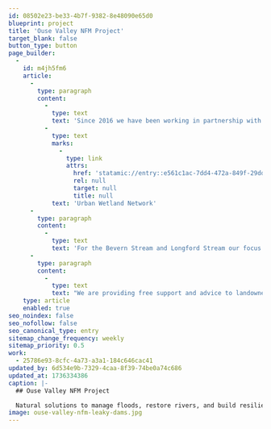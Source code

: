 ```yaml
---
id: 08502e23-be33-4b7f-9382-8e48090e65d0
blueprint: project
title: 'Ouse Valley NFM Project'
target_blank: false
button_type: button
page_builder:
  -
    id: m4jh5fm6
    article:
      -
        type: paragraph
        content:
          -
            type: text
            text: 'Since 2016 we have been working in partnership with Lewes District Council and Sussex Wildlife Trust to deliver interventions in both rural and urban areas through the Ouse Valley NFM Project. With our current focus being on the Bevern Stream, Longford Stream, and delivering the '
          -
            type: text
            marks:
              -
                type: link
                attrs:
                  href: 'statamic://entry::e561c1ac-7dd4-472a-849f-29dda002c0d6'
                  rel: null
                  target: null
                  title: null
            text: 'Urban Wetland Network'
      -
        type: paragraph
        content:
          -
            type: text
            text: 'For the Bevern Stream and Longford Stream our focus is on a range of natural flood management interventions, from slowing the flow with ditch blocking and leaky dams to temporarily retaining water through floodplain connectivity and habitat such as scrapes. River restoration has a key role in reducing flood risk. Re-naturalising and re-wiggling our straightened and over-deep watercourses are two ways in which we can help downstream communities. Tree planting and hedgerow creation form part of our programme of works and increase connectivity, provide river shade and improve our rates of carbon sequestration alongside reducing the impact of flooding.'
      -
        type: paragraph
        content:
          -
            type: text
            text: "We are providing free support and advice to landowners on options for new features or alternative land management which seeks to reduce compaction and increase filtration into the ground, great not just for slowing flow during heavy rainfall but also instrumental in drought resilience and improving the quality of the catchment's soils.\_"
    type: article
    enabled: true
seo_noindex: false
seo_nofollow: false
seo_canonical_type: entry
sitemap_change_frequency: weekly
sitemap_priority: 0.5
work:
  - 25786e93-8cfc-4a73-a3a1-184c646cac41
updated_by: 6d534e9b-7329-4caa-8f39-74be0a74c686
updated_at: 1736334386
caption: |-
  ## Ouse Valley NFM Project

  Natural solutions to manage floods, restore rivers, and build resilience for communities and ecosystems.
image: ouse-valley-nfm-leaky-dams.jpg
---
```

